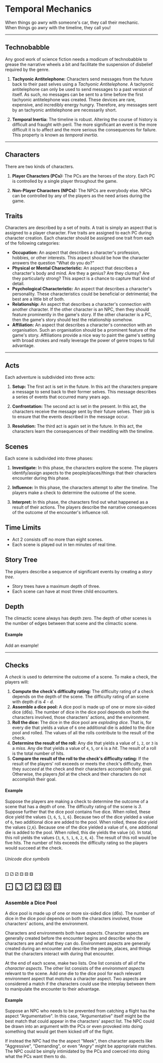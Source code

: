 # Temporal Mechanics

When things go awry with someone's car, they call their mechanic.  
When things go awry with the timeline, they call you!

---

## Technobabble
Any good work of science fiction needs a modicum of technobabble to grease the narrative wheels a bit and facilitate the suspension of disbelief required by the genre.
   1. __Tachyonic Antitelephone:__
   Characters send messages from the future back to their past selves using a _Tachyonic Antitelephone_.
   A tachyonic antitelephone can only be used to send messages to a past version of itself.
   As such, no messages can be sent to a time before the first tachyonic antitelephone was created.
   These devices are rare, expensive, and incredibly energy hungry.
   Therefore, any messages sent by an tachyonic antitelephone are necessarily short.

   2. __Temporal Inertia:__
   The timeline is robust.
   Altering the course of history is difficult and fraught with peril.
   The more significant an event is the more difficult it is to affect and the more serious the consequences for failure.
   This property is known as _temporal inertia_.  

---

## Characters
There are two kinds of characters.
   1. __Player Characters (PCs):__ The PCs are the heroes of the story.
   Each PC is controlled by a single player throughout the game.

   2. __Non-Player Characters (NPCs):__ The NPCs are everybody else.
   NPCs can be controlled by any of the players as the need arises during the game.

## Traits
Characters are described by a set of _traits_.
A trait is simply an aspect that is assigned to a player character.
Five traits are assigned to each PC during character creation.
Each character should be assigned one trait from each of the following categories:
   - __Occupation:__ An aspect that describes a character's profession, hobbies, or other interests.
   This aspect should be how the character answers the question "What do you do?"
   - __Physical or Mental Characteristic:__ An aspect that describes a character's body and mind.
   Are they a genius?
   Are they clumsy?
   Are they particularly strong?
   This aspect is a chance to capture that kind of detail.
   - __Psychological Characteristic:__ An aspect that describes a character's personality.
   These characteristics could be beneficial or detrimental; the best are a little bit of both.
   - __Relationship:__ An aspect that describes a character's connection with another character.
   If the other character is an NPC, then they should feature prominently in the game's story.
   If the other character is a PC, then the game's story should test the relationship somehow.
   - __Affiliation:__ An aspect that describes a character's connection with an organisation.
   Such an organisation should be a prominent feature of the game's story.
   Affiliations provide a nice way to paint the game's setting with broad strokes and really leverage the power of genre tropes to full advantage.

---

## Acts
Each adventure is subdivided into three acts:
   1. __Setup:__
      The first act is set in the future.
      In this act the characters prepare a message to send back to their former selves.
      This message describes a series of events that occurred many years ago.

   2. __Confrontation:__
      The second act is set in the present.
      In this act, the characters receive the message sent by their future selves.
      Their job is to ensure that the events described in the message occur.

   3. __Resolution:__
      The third act is again set in the future.
      In this act, the characters learn the consequences of their meddling with the timeline.

## Scenes
Each scene is subdivided into three phases:
   1. __Investigate:__ In this phase, the characters explore the scene.
   The players identify/assign aspects to the people/places/things that their characters encounter during this phase.

   2. __Influence:__ In this phase, the characters attempt to alter the timeline.
   The players make a check to determine the outcome of the scene.

   3. __Interpret:__ In this phase, the characters find out what happened as a result of their actions.
   The players describe the narrative consequences of the outcome of the encounter's influence roll.

## Time Limits
   - Act 2 consists off no more than eight scenes.
   - Each scene is played out in ten minutes of real time.

## Story Tree
The players describe a sequence of significant events by creating a _story tree_.
   - Story trees have a maximum depth of three.
   - Each scene can have at most three child encounters.

## Depth
The climactic scene always has depth zero.
The depth of other scenes is the number of edges between that scene and the climactic scene.

#### Example
Add an example!

---



## Checks
A _check_ is used to determine the outcome of a scene.
To make a check, the players will:
   1. __Compute the check's difficulty rating:__
   The difficulty rating of a check depends on the depth of the scene.
   The difficulty rating of an scene with depth _d_ is _4 - d_.
   2. __Assemble a dice pool:__
   A dice pool is made up of one or more six-sided dice (d6s).
   The number of dice in the dice pool depends on both the characters involved, those characters' actions, and the environment.
   3. __Roll the dice:__
   The dice in the dice pool are _exploding dice_.
   That is, for every die that yields a value of `6` one additional die is added to the dice pool and rolled.
   The values of all the rolls contribute to the result of the check.
   4. __Determine the result of the roll:__
   Any die that yields a value of `1`, `2`, or `3` is a _miss_.
   Any die that yields a value of `4`, `5`, or `6` is a _hit_.
   The result of a roll is the total number of hits.
   5. __Compare the result of the roll to the check's difficulty rating:__
   If the result of the players' roll exceeds or meets the check's difficulty, then they _succeed_ at the check and their characters accomplish their goal.
   Otherwise, the players _fail_ at the check and their characters do not accomplish their goal.

#### Example
   Suppose the players are making a check to determine the outcome of a scene that has a depth of one.
   The difficulty rating of the scene is _3_.
   Suppose further that the dice pool contains five dice.
   When rolled, these dice yield the values {`3`, `6`, `5`, `1`, `6`}.
   Because two of the dice yielded a value of `6`, two additional dice are added to the pool.
   When rolled, these dice yield the values {`2`,`6`}.
   Because one of the dice yielded a value of `6`, one additional die is added to the pool.
   When rolled, this die yields the value {`4`}.
   In total, this roll yields the values {`3`, `6`, `5`, `1`, `6`, `2`, `6`, `4`}.
   The result of this roll would be five hits.
   The number of hits exceeds the difficulty rating so the players would succeed at the check.


###### Unicode dice symbols
&#9856;
&#9857;
&#9858;
&#9859;
&#9860;
&#9861;

<font size="6">⚀</font>
<font size="6">⚁</font>
<font size="6">⚂</font>
<font size="6">⚃</font>
<font size="6">⚄</font>
<font size="6">⚅</font>

### Assemble a Dice Pool
A dice pool is made up of one or more six-sided dice (d6s).
The number of dice in the dice pool depends on both the characters involved, those characters' actions, and the environment.

Characters and environments both have _aspects_.
Character aspects are generally created before the encounter begins and describe who the characters are and what they can do.
Environment aspects are generally created during an encounter and describe the people, places, and things that the characters interact with during that encounter.

At the end of each scene, make two lists.
One list consists of all of the _character aspects_.
The other list consists of the _environment aspects_ relevant to the scene.
Add one die to the dice pool for each relevant environment aspect that _matches_ a character aspect.
Two aspects are considered a match if the characters could use the interplay between them to manipulate the encounter to their advantage.

#### Example
Suppose an NPC who needs to be prevented from catching a flight has the aspect "Argumentative".
In this case, "Argumentative" itself might be the best match that could appear in the characters' aspect list.
The NPC could be drawn into an argument with the PCs or even provoked into doing something that would get them kicked off of the flight.

If instead the NPC had the the aspect "Meek", then character aspects like "Aggressive", "Demanding", or even "Angry" might be appropriate matches.
The NPC could be simply intimidated by the PCs and coerced into doing what the PCs want them to do.

<!-- #### Example
```mermaid
graph BT;
  n0(Destroy the Death Star: 4);
  n0 ---- n1(Engage the enemy fighters: 3);
  n0 ----- n2(Find a critical weakness: 3);
           n2 --- n4(Rescue Princess Leia: 2);
           n2 ---- n5(Deliver the schematics to the rebels: 2);
                   n5 ---- n7(Find Obi-Wan Kenobi: 1);
  n0 --- n3(Use The Force: 3);
         n3 ------- n6(Train to become a Jedi: 2);
``` -->
